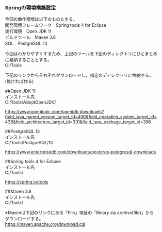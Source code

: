 ### Springの環境構築設定

今回の動作環境は以下のものとする。  
開発環境フレームワーク　Spring tools 4 for Eclipse  
実行環境　Open JDK 11  
ビルドツール　Maven 3.8   
SQL　PostgreSQL 13  

今回はわかりやすくするため、上記のツールを下記のディレクトリにひとまとめに格納することとする。  
C:/Tools  

下記のリンクからそれぞれダウンロードし、指定のディレクトリに格納する。(無ければ作る)  
  
##Open JDK 11  
インストール先  
C:/Tools/AdoptOpenJDK/  
  
https://www.openlogic.com/openjdk-downloads?field_java_parent_version_target_id=406&field_operating_system_target_id=436&field_architecture_target_id=391&field_java_package_target_id=396  

##PostgreSQL 13  
インストール先  
C:/Tools/PostgreSQL/13  
  
https://www.enterprisedb.com/downloads/postgres-postgresql-downloads  
  
##Spring tools 4 for Eclipse  
インストール先  
C:/Tools/  

https://spring.io/tools
  
##Maven 3.8  
インストール先  
C:/Tools/  

※Mavenは下記のリンクにある「File」項目の「Binary zip archive(file)」からダウンロードする。  
https://maven.apache.org/download.cgi  

